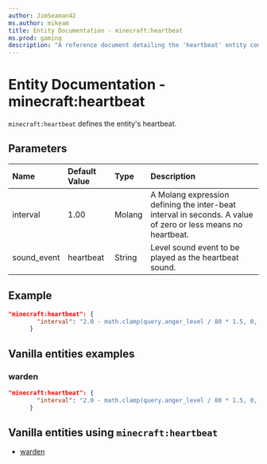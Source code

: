 ```yaml
---
author: JimSeaman42
ms.author: mikeam
title: Entity Documentation - minecraft:heartbeat
ms.prod: gaming
description: "A reference document detailing the 'heartbeat' entity component"
---
```


# Entity Documentation - minecraft:heartbeat

`minecraft:heartbeat` defines the entity's heartbeat.

## Parameters

|Name |Default Value  |Type  |Description  |
|:----------|:----------|:----------|:----------|
| interval| 1.00| Molang| A Molang expression defining the inter-beat interval in seconds. A value of zero or less means no heartbeat. |
| sound_event| heartbeat| String| Level sound event to be played as the heartbeat sound. |

## Example

```json
"minecraft:heartbeat": {
        "interval": "2.0 - math.clamp(query.anger_level / 80 * 1.5, 0, 1.5)"
      }
```

## Vanilla entities examples

### warden

```json
"minecraft:heartbeat": {
        "interval": "2.0 - math.clamp(query.anger_level / 80 * 1.5, 0, 1.5)"
      }
```

## Vanilla entities using `minecraft:heartbeat`

- [warden](../../../../Source/VanillaBehaviorPack_Snippets/entities/warden.md)

